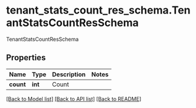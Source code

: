 # tenant_stats_count_res_schema.TenantStatsCountResSchema

TenantStatsCountResSchema
## Properties
Name | Type | Description | Notes
------------ | ------------- | ------------- | -------------
**count** | **int** | Count | 

[[Back to Model list]](../README.md#documentation-for-models) [[Back to API list]](../README.md#documentation-for-api-endpoints) [[Back to README]](../README.md)


